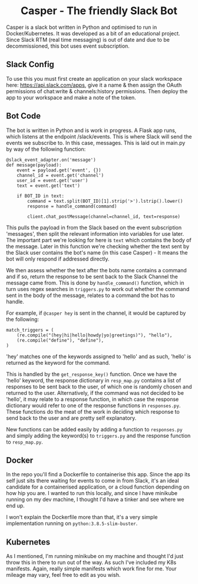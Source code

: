 # <div align="center">Casper - The friendly Slack Bot</div>
Casper is a slack bot written in Python and optimised to run in Docker/Kubernetes. It was developed as a bit of an educational project.
Since Slack RTM (real time messaging) is out of date and due to be decommissioned, this bot uses event subscription.

## Slack Config

To use this you must first create an application on your slack workspace here: https://api.slack.com/apps, give it a name & then assign the OAuth permissions of chat:write & channels:history permissions. Then deploy the app to your workspace and make a note of the token.

## Bot Code

The bot is written in Python and is work in progress. A Flask app runs, which listens at the endpoint /slack/events. This is where Slack will send the events we subscribe to. In this case, messages. This is laid out in main.py by way of the following function:
```
@slack_event_adapter.on('message')
def message(payload):
    event = payload.get('event', {})
    channel_id = event.get('channel')
    user_id = event.get('user')
    text = event.get('text')

    if BOT_ID in text:
        command = text.split(BOT_ID)[1].strip('>').lstrip().lower()
        response = handle_command(command)

        client.chat_postMessage(channel=channel_id, text=response)
```
This pulls the payload in from the Slack based on the event subscription 'messages', then split the relevant information into variables for use later. The important part we're looking for here is `text` which contains the body of the message. Later in this function we're checking whether the text sent by the Slack user contains the bot's name (in this case Casper) - It means the bot will only respond if addressed directly. 

We then assess whether the text after the bots name contains a command and if so, return the response to be sent back to the Slack Channel the message came from. This is done by `handle_command()` function, which in turn uses regex searches in `triggers.py` to work out whether the command sent in the body of the message, relates to a command the bot has to handle.

For example, if `@casper hey` is sent in the channel, it would be captured by the following:
```
match_triggers = (
    (re.compile("(hey|hi|hello|howdy|yo|greetings)"), "hello"),
    (re.compile("define"), "define"),
)
```
'hey' matches one of the keywords assigned to 'hello' and as such, 'hello' is returned as the keyword for the command.

This is handled by the `get_response_key()` function. Once we have the 'hello' keyword, the response dictionary in `resp_map.py` contains a list of responses to be sent back to the user, of which one is randomly chosen and returned to the user. Alternatively, if the command was not decided to be 'hello', it may relate to a response function, in which case the response dictionary would refer to one of the response functions in `responses.py`. These functions do the meat of the work in deciding which response to send back to the user and are pretty self explanatory. 

New functions can be added easily by adding a function to `responses.py` and simply adding the keyword(s) to `triggers.py` and the response function to `resp_map.py`.

## Docker

In the repo you'll find a Dockerfile to containerise this app. Since the app its self just sits there waiting for events to come in from Slack, it's an ideal candidate for a containerised application, or a cloud function depending on how hip you are. I wanted to run this locally, and since I have minikube running on my dev machine, I thought I'd have a tinker and see where we end up.

I won't explain the Dockerfile more than that, it's a very simple implementation running on `python:3.8.5-slim-buster`.

## Kubernetes

As I mentioned, I'm running minikube on my machine and thought I'd just throw this in there to run out of the way. As such I've included my K8s manifests. Again, really simple manifests which work fine for me. Your mileage may vary, feel free to edit as you wish.
